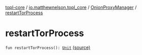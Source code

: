 [topl-core](../../index.md) / [io.matthewnelson.topl_core](../index.md) / [OnionProxyManager](index.md) / [restartTorProcess](./restart-tor-process.md)

# restartTorProcess

`fun restartTorProcess(): `[`Unit`](https://kotlinlang.org/api/latest/jvm/stdlib/kotlin/-unit/index.html) [(source)](https://github.com/05nelsonm/TorOnionProxyLibrary-Android/blob/master/topl-core/src/main/java/io/matthewnelson/topl_core/OnionProxyManager.kt#L1037)
